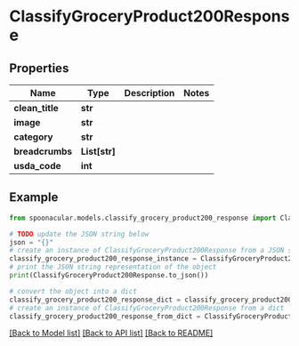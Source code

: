 # ClassifyGroceryProduct200Response



## Properties

Name | Type | Description | Notes
------------ | ------------- | ------------- | -------------
**clean_title** | **str** |  | 
**image** | **str** |  | 
**category** | **str** |  | 
**breadcrumbs** | **List[str]** |  | 
**usda_code** | **int** |  | 

## Example

```python
from spoonacular.models.classify_grocery_product200_response import ClassifyGroceryProduct200Response

# TODO update the JSON string below
json = "{}"
# create an instance of ClassifyGroceryProduct200Response from a JSON string
classify_grocery_product200_response_instance = ClassifyGroceryProduct200Response.from_json(json)
# print the JSON string representation of the object
print(ClassifyGroceryProduct200Response.to_json())

# convert the object into a dict
classify_grocery_product200_response_dict = classify_grocery_product200_response_instance.to_dict()
# create an instance of ClassifyGroceryProduct200Response from a dict
classify_grocery_product200_response_from_dict = ClassifyGroceryProduct200Response.from_dict(classify_grocery_product200_response_dict)
```
[[Back to Model list]](../README.md#documentation-for-models) [[Back to API list]](../README.md#documentation-for-api-endpoints) [[Back to README]](../README.md)


